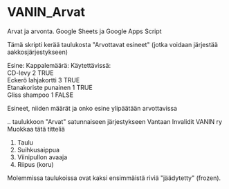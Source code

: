 # VANIN_Arvat
Arvat ja arvonta. Google Sheets ja Google Apps Script

Tämä skripti kerää taulukosta "Arvottavat esineet"  (jotka voidaan järjestää aakkosjärjestykseen)
																						
Esine:	             Kappalemäärä:	Käytettävissä:																						
CD-levy	              2	            TRUE	          																					
Eckerö lahjakortti	  3	            TRUE	          
Etanakoriste punainen	1	            TRUE	          																					
Gliss shampoo	        1	            FALSE	   

Esineet, niiden määrät ja onko esine ylipäätään arvottavissa

.. taulukkoon "Arvat" satunnaiseen järjestykseen
Vantaan Invalidit VANIN ry							
Muokkaa tätä titteliä							
1.	Taulu						
2.	Suihkusaippua						
3.	Viinipullon avaaja
4.	Riipus (koru)

Molemmissa taulukoissa ovat kaksi ensimmäistä riviä "jäädytetty" (frozen).
